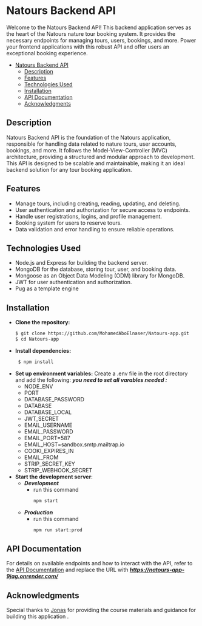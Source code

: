 # Natours Backend API

Welcome to the Natours Backend API! This backend application serves as the heart of the Natours nature tour booking system. It provides the necessary endpoints for managing tours, users, bookings, and more. Power your frontend applications with this robust API and offer users an exceptional booking experience.

- [Natours Backend API](#natours-backend-api)
  - [Description](#description)
  - [Features](#features)
  - [Technologies Used](#technologies-used)
  - [Installation](#installation)
  - [API Documentation](#api-documentation)
  - [Acknowledgments](#acknowledgments)

## Description

Natours Backend API is the foundation of the Natours application, responsible for handling data related to nature tours, user accounts, bookings, and more. It follows the Model-View-Controller (MVC) architecture, providing a structured and modular approach to development. This API is designed to be scalable and maintainable, making it an ideal backend solution for any tour booking application.


## Features

- Manage tours, including creating, reading, updating, and deleting.
- User authentication and authorization for secure access to endpoints.
- Handle user registrations, logins, and profile management.
- Booking system for users to reserve tours.
- Data validation and error handling to ensure reliable operations.

## Technologies Used

- Node.js and Express for building the backend server.
- MongoDB for the database, storing tour, user, and booking data.
- Mongoose as an Object Data Modeling (ODM) library for MongoDB.
- JWT for user authentication and authorization.
- Pug as a template engine

## Installation

- **Clone the repository:**
  ```bash
  $ git clone https://github.com/MohamedAboElnaser/Natours-app.git
  $ cd Natours-app
  ```
- **Install dependencies:**
  ```bash
   $ npm install
  ```
- **Set up environment variables:**
  Create a .env file in the root directory and add the following:
  **_you need to set all varables needed :_**
  - NODE_ENV
  - PORT
  - DATABASE_PASSWORD
  - DATABASE
  - DATABASE_LOCAL
  - JWT_SECRET
  - EMAIL_USERNAME
  - EMAIL_PASSWORD
  - EMAIL_PORT=587
  - EMAIL_HOST=sandbox.smtp.mailtrap.io
  - COOKI_EXPIRES_IN
  - EMAIL_FROM
  - STRIP_SECRET_KEY
  - STRIP_WEBHOOK_SECRET
- **Start the development server**:
  - **_Development_**
    - run this command
      ```bash
      npm start
      ```
  - **_Production_**
    - run this command
      ```bash
      npm run start:prod
      ```

## API Documentation

For details on available endpoints and how to interact with the API, refer to the
[API Documentation](https://mohamedaboelnaser.github.io/natours-api-documentation/)
and replace the URL with ***https://natours-app-9jag.onrender.com/***

## Acknowledgments

Special thanks to [Jonas](https://github.com/jonasschmedtmann/complete-node-bootcamp) for providing the course materials and guidance for building this application .
